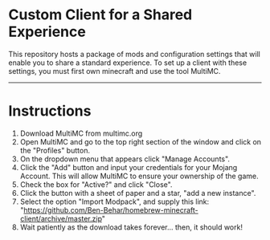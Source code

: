 # Custom Client for a Shared Experience

This repository hosts a package of mods and configuration settings that will enable you to share a standard experience.
To set up a client with these settings, you must first own minecraft and use the tool MultiMC.

---
# Instructions
1. Download MultiMC from multimc.org
2. Open MultiMC and go to the top right section of the window and click on the "Profiles" button.
3. On the dropdown menu that appears click "Manage Accounts".
4. Click the "Add" button and input your credentials for your Mojang Account. This will allow MultiMC to ensure your ownership of the game.
5. Check the box for "Active?" and click "Close".
6. Click the button with a sheet of paper and a star, "add a new instance".
7. Select the option "Import Modpack", and supply this link: "https://github.com/Ben-Behar/homebrew-minecraft-client/archive/master.zip"
8. Wait patiently as the download takes forever... then, it should work!
